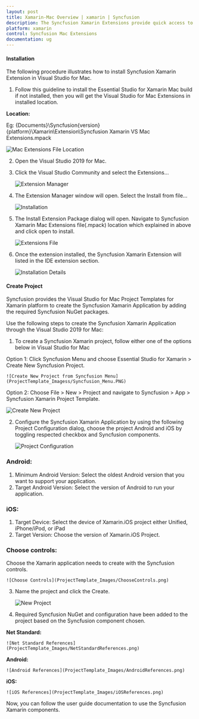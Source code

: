```yaml
---
layout: post
title: Xamarin-Mac Overview | xamarin | Syncfusion
description: The Syncfusion Xamarin Extensions provide quick access to create or configure the Syncfusion Xamarin projects
platform: xamarin
control: Syncfusion Mac Extensions
documentation: ug
---
```


#### Installation

The following procedure illustrates how to install Syncfusion Xamarin Extension in Visual Studio for Mac. 

1. Follow this guideline to install the Essential Studio for Xamarin Mac build if not installed, then you will get the Visual Studio for Mac Extensions in installed location.

**Location:**

 Eg: {Documents}\Syncfusion\{version}\{platform}\Xamarin\Extension\Syncfusion Xamarin VS Mac Extensions.mpack

![Mac Extensions File Location](ProjectTemplate_Images/Mac_Extensions_File_Location.PNG)

2. Open the Visual Studio 2019 for Mac.

3. Click the Visual Studio Community and select the Extensions…

    ![Extension Manager](ProjectTemplate_Images/ExtensionManager.png)

4. The Extension Manager window will open. Select the Install from file… 

    ![Installation](ProjectTemplate_Images/Installation.png)

5. The Install Extension Package dialog will open. Navigate to Syncfusion Xamarin Mac Extensions file(.mpack) location which explained in above and click open to install.

    ![Extensions File](ProjectTemplate_Images/ExtensionsFile.png)

6. Once the extension installed, the Syncfusion Xamarin Extension will listed in the IDE extension section.

    ![Installation Details](ProjectTemplate_Images/InstallationDetails.png)

#### Create Project

Syncfusion provides the Visual Studio for Mac Project Templates for Xamarin platform to create the Syncfusion Xamarin Application by adding the required Syncfusion NuGet packages.

Use the following steps to create the Syncfusion Xamarin Application through the Visual Studio 2019 for Mac:

1)	To create a Syncfusion Xamarin project, follow either one of the options below in Visual Studio for Mac

Option 1:
Click Syncfusion Menu and choose Essential Studio for Xamarin > Create New Syncfusion Project.

    ![Create New Project from Syncfusion Menu](ProjectTemplate_Imagess/Syncfusion_Menu.PNG)

Option 2:
Choose File > New > Project and navigate to Syncfusion > App > Syncfusion Xamarin Project Template.

![Create New Project](ProjectTemplate_Images/CreateNewProject.PNG)

2)	Configure the Syncfusion Xamarin Application by using the following Project Configuration dialog, choose the project Android and iOS by toggling respected checkbox and Syncfusion components.

    ![Project Configuration](ProjectTemplate_Images/ProjectConfiguration.PNG)

### Android:

1. Minimum Android Version: Select the oldest Android version that you want to support your application.
2. Target Android Version: Select the version of Android to run your application.

### iOS:

1. Target Device: Select the device of Xamarin.iOS project either Unified, iPhone/iPod, or iPad
2. Target Version: Choose the version of Xamarin.iOS Project.  

### Choose controls:

Choose the Xamarin application needs to create with the Syncfusion controls.

    ![Choose Controls](ProjectTemplate_Images/ChooseControls.png)

3) Name the project and click the Create.

    ![New Project](ProjectTemplate_Images/NewProject.png)

4) Required Syncfusion NuGet and configuration have been added to the project based on the Syncfusion component chosen.

**Net Standard:**

    ![Net Standard References](ProjectTemplate_Images/NetStandardReferences.png)

**Android:**

    ![Android References](ProjectTemplate_Images/AndroidReferences.png)

**iOS:**

    ![iOS References](ProjectTemplate_Images/iOSReferences.png)

Now, you can follow the user guide documentation to use the Syncfusion Xamarin components.

